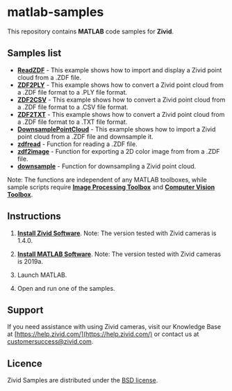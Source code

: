 # matlab-samples

This repository contains **MATLAB** code samples for **Zivid**.

## Samples list

- [**ReadZDF**](https://github.com/zivid/matlab-samples/blob/master/ReadZDF.m) - This example shows how to import and display a Zivid point cloud from a .ZDF file.
- [**ZDF2PLY**](https://github.com/zivid/matlab-samples/blob/master/ZDF2PLY.m) - This example shows how to convert a Zivid point cloud from a .ZDF file format to a .PLY file format.
- [**ZDF2CSV**](https://github.com/zivid/matlab-samples/blob/master/ZDF2CSV.m) - This example shows how to convert a Zivid point cloud from a .ZDF file format to a .CSV file format.
- [**ZDF2TXT**](https://github.com/zivid/matlab-samples/blob/master/ZDF2TXT.m) - This example shows how to convert a Zivid point cloud from a .ZDF file format to a .TXT file format.
- [**DownsamplePointCloud**](https://github.com/zivid/matlab-samples/blob/master/DownsamplePointCloud.m) - This example shows how to import a Zivid point cloud from a .ZDF file and downsample it.
- [**zdfread**](https://github.com/zivid/matlab-samples/blob/master/zdfread.m) - Function for reading a .ZDF file.
- [**zdf2image**](https://github.com/zivid/matlab-samples/blob/master/zdf2image.m) - Function for exporting a 2D color image from from a .ZDF file.
- [**downsample**](https://github.com/zivid/matlab-samples/blob/master/downsample.m) - Function for downsampling a Zivid point cloud.

Note: The functions are independent of any MATLAB toolboxes, while sample scripts require [**Image Processing Toolbox**](https://se.mathworks.com/products/image.html) and [**Computer Vision Toolbox**](https://se.mathworks.com/products/computer-vision.html).

## Instructions

1. [**Install Zivid Software**](https://www.zivid.com/downloads).
Note: The version tested with Zivid cameras is 1.4.0.

2. [**Install MATLAB Software**](https://se.mathworks.com/products/matlab.html).
Note: The version tested with Zivid cameras is 2019a.

3. Launch MATLAB.

4. Open and run one of the samples.

## Support
If you need assistance with using Zivid cameras, visit our Knowledge Base at [https://help.zivid.com/](https://help.zivid.com/) or contact us at [customersuccess@zivid.com](mailto:customersuccess@zivid.com).

## Licence
Zivid Samples are distributed under the [BSD license](LICENSE).
